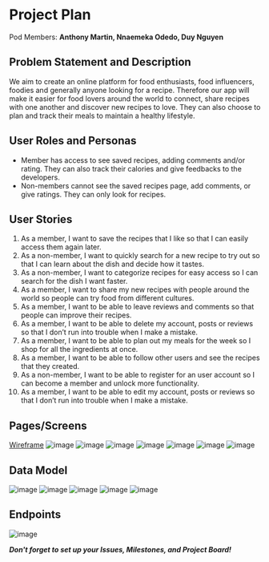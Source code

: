 # Project Plan

Pod Members: **Anthony Martin, Nnaemeka Odedo, Duy Nguyen**

## Problem Statement and Description

We aim to create an online platform for food enthusiasts, food influencers, foodies and generally anyone looking for a recipe. Therefore our app will make it easier for food lovers around the world to connect, share recipes with one another and discover new recipes to love. They can also choose to plan and track their meals to maintain a healthy lifestyle. 

## User Roles and Personas

- Member has access to see saved recipes, adding comments and/or rating. They can also track their calories and give feedbacks to the developers. 
- Non-members cannot see the saved recipes page, add comments, or give ratings. They can only look for recipes. 

## User Stories

1. As a member, I want to save the recipes that I like so that I can easily access them again later. 
2. As a non-member, I want to quickly search for a new recipe to try out so that I can learn about the dish and decide how it tastes. 
3. As a non-member, I want to categorize recipes for easy access so I can search for the dish I want faster.
4. As a member, I want to share my new recipes with people around the world so people can try food from different cultures.
5. As a member, I want to be able to leave reviews and comments so that people can improve their recipes.
6. As a member, I want to be able to delete my account, posts or reviews so that I don’t run into trouble when I make a mistake. 
7. As a member, I want to be able to plan out my meals for the week so I shop for all the ingredients at once. 
8. As a member, I want to be able to follow other users and see the recipes that they created. 
9. As a non-member, I want to be able to register for an user account so I can become a member and unlock more functionality.
10. As a member, I want to be able to edit my account, posts or reviews so that I don’t run into trouble when I make a mistake. 


## Pages/Screens
[Wireframe](https://www.figma.com/file/a7gq3934n355ZIAS1mkVI8/Food-Recipe-Website?node-id=0%3A1)
![image](https://user-images.githubusercontent.com/96898896/179095920-66ca5f02-7e37-44dc-8e82-019d06945a63.png)
![image](https://user-images.githubusercontent.com/96898896/179095997-347d8447-1561-416e-9c88-f453f354cdb3.png)
![image](https://user-images.githubusercontent.com/96898896/179096044-39794879-29ed-4eab-a154-333c6ae9ca70.png)
![image](https://user-images.githubusercontent.com/96898896/179096086-f6ea3f5a-4e8c-4415-8e14-11a0f1eee85d.png)
![image](https://user-images.githubusercontent.com/96898896/179096112-19a5d2c7-cfa7-4051-ba34-5c1e78b77ad3.png)
![image](https://user-images.githubusercontent.com/96898896/179096168-54867ce8-a71f-40fb-8204-946358443ba3.png)
![image](https://user-images.githubusercontent.com/96898896/179096204-d61ab151-50ff-44a6-a1d2-966cb2e00912.png)

## Data Model
![image](https://user-images.githubusercontent.com/96898896/178793138-138d437b-1381-44c9-8866-733d1c4b6004.png)
![image](https://user-images.githubusercontent.com/96898896/178793245-493d95e7-da83-4a06-9d19-f76999a4f9f6.png)
![image](https://user-images.githubusercontent.com/96898896/178793341-01e73d5e-02c1-4627-807a-46949bef4859.png)
![image](https://user-images.githubusercontent.com/96898896/179043924-7b0af801-d489-4570-9e9d-06db2aebf47c.png)
![image](https://user-images.githubusercontent.com/96898896/178793482-fb64e2e2-de0a-4251-8827-54622a891025.png)

## Endpoints
![image](https://user-images.githubusercontent.com/96898896/179043962-c1a05e12-7ed0-48b3-a69d-c22e285fac21.png)


***Don't forget to set up your Issues, Milestones, and Project Board!***
